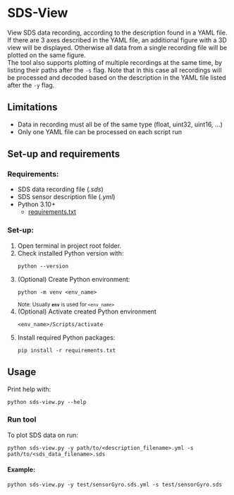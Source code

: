 # SDS-View
View SDS data recording, according to the description found in a YAML file. If there are 3 axes described in the YAML file, an additional figure with a 3D view will be displayed. Otherwise all data from a single recording file will be plotted on the same figure.<br>
The tool also supports plotting of multiple recordings at the same time, by listing their paths after the `-s` flag. Note that in this case all recordings will be processed and decoded based on the description in the YAML file listed after the `-y` flag.

## Limitations
- Data in recording must all be of the same type (float, uint32, uint16, ...)
- Only one YAML file can be processed on each script run

## Set-up and requirements
### Requirements:
- SDS data recording file (*.sds*)
- SDS sensor description file (*.yml*)
- Python 3.10+
  - [requirements.txt](./script/requirements.txt)

### Set-up:
1. Open terminal in project root folder.
1. Check installed Python version with:
   ```
   python --version
   ```
1. (Optional) Create Python environment:
   ```
   python -m venv <env_name>
   ```
   <sup>Note: Usually **`env`** is used for `<env_name>`</sup>
1. (Optional) Activate created Python environment
   ```
   <env_name>/Scripts/activate
   ```
1. Install required Python packages:
   ```
   pip install -r requirements.txt
   ```

## Usage
Print help with:
```
python sds-view.py --help
```
### Run tool
To plot SDS data on run:
```
python sds-view.py -y path/to/<description_filename>.yml -s path/to/<sds_data_filename>.sds
```
#### Example:
```
python sds-view.py -y test/sensorGyro.sds.yml -s test/sensorGyro.sds
```
